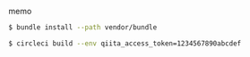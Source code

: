 memo

```sh
$ bundle install --path vendor/bundle
```

```sh
$ circleci build --env qiita_access_token=1234567890abcdef
```
